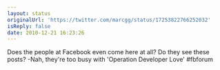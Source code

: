 ```yaml
---
layout: status
originalUrl: 'https://twitter.com/marcgg/status/17253822766252032'
isReply: false
date: 2010-12-21 16:23:26
---
```


Does the people at Facebook even come here at all? Do they see these posts?
-Nah, they're too busy with 'Operation Developer Love' #fbforum
